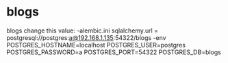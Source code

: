 # blogs
blogs
change this value:
-alembic.ini
  sqlalchemy.url = postgresql://postgres:a@192.168.1.135:54322/blogs
-env
  POSTGRES_HOSTNAME=localhost
  POSTGRES_USER=postgres
  POSTGRES_PASSWORD=a
  POSTGRES_PORT=54322
  POSTGRES_DB=blogs
